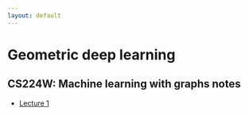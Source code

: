 ```yaml
---
layout: default
---
```


# Geometric deep learning 

## CS224W: Machine learning with graphs notes
- [Lecture 1](./cs224w/Lecture1.html)

